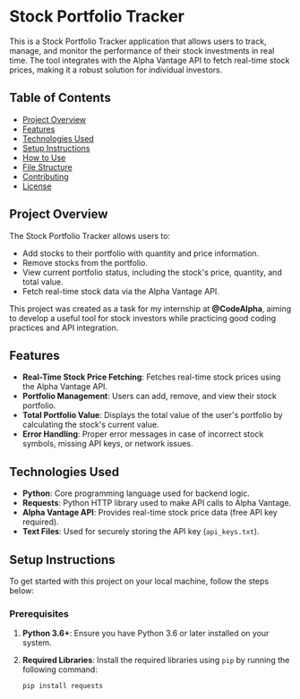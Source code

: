 # Stock Portfolio Tracker

This is a Stock Portfolio Tracker application that allows users to track, manage, and monitor the performance of their stock investments in real time. The tool integrates with the Alpha Vantage API to fetch real-time stock prices, making it a robust solution for individual investors.

## Table of Contents

- [Project Overview](#project-overview)
- [Features](#features)
- [Technologies Used](#technologies-used)
- [Setup Instructions](#setup-instructions)
- [How to Use](#how-to-use)
- [File Structure](#file-structure)
- [Contributing](#contributing)
- [License](#license)

## Project Overview

The Stock Portfolio Tracker allows users to:

- Add stocks to their portfolio with quantity and price information.
- Remove stocks from the portfolio.
- View current portfolio status, including the stock's price, quantity, and total value.
- Fetch real-time stock data via the Alpha Vantage API.

This project was created as a task for my internship at **@CodeAlpha**, aiming to develop a useful tool for stock investors while practicing good coding practices and API integration.

## Features

- **Real-Time Stock Price Fetching**: Fetches real-time stock prices using the Alpha Vantage API.
- **Portfolio Management**: Users can add, remove, and view their stock portfolio.
- **Total Portfolio Value**: Displays the total value of the user's portfolio by calculating the stock's current value.
- **Error Handling**: Proper error messages in case of incorrect stock symbols, missing API keys, or network issues.

## Technologies Used

- **Python**: Core programming language used for backend logic.
- **Requests**: Python HTTP library used to make API calls to Alpha Vantage.
- **Alpha Vantage API**: Provides real-time stock price data (free API key required).
- **Text Files**: Used for securely storing the API key (`api_keys.txt`).

## Setup Instructions

To get started with this project on your local machine, follow the steps below:

### Prerequisites

1. **Python 3.6+**: Ensure you have Python 3.6 or later installed on your system.
   
2. **Required Libraries**: Install the required libraries using `pip` by running the following command:

   ```bash
   pip install requests
